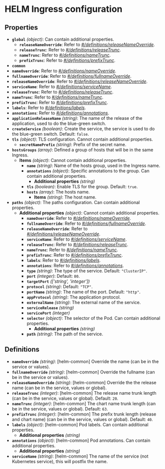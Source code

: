 # HELM Ingress configuration

## Properties

- <a id="properties/global"></a>**`global`** _(object)_: Can contain additional properties.
  - <a id="properties/global/properties/releaseNameOverride"></a>**`releaseNameOverride`**: Refer to _[#/definitions/releaseNameOverride](#definitions/releaseNameOverride)_.
  - <a id="properties/global/properties/releaseTrunc"></a>**`releaseTrunc`**: Refer to _[#/definitions/releaseTrunc](#definitions/releaseTrunc)_.
  - <a id="properties/global/properties/nameTrunc"></a>**`nameTrunc`**: Refer to _[#/definitions/nameTrunc](#definitions/nameTrunc)_.
  - <a id="properties/global/properties/prefixTrunc"></a>**`prefixTrunc`**: Refer to _[#/definitions/prefixTrunc](#definitions/prefixTrunc)_.
- <a id="properties/common"></a>**`common`**
- <a id="properties/nameOverride"></a>**`nameOverride`**: Refer to _[#/definitions/nameOverride](#definitions/nameOverride)_.
- <a id="properties/fullnameOverride"></a>**`fullnameOverride`**: Refer to _[#/definitions/fullnameOverride](#definitions/fullnameOverride)_.
- <a id="properties/releaseNameOverride"></a>**`releaseNameOverride`**: Refer to _[#/definitions/releaseNameOverride](#definitions/releaseNameOverride)_.
- <a id="properties/serviceName"></a>**`serviceName`**: Refer to _[#/definitions/serviceName](#definitions/serviceName)_.
- <a id="properties/releaseTrunc"></a>**`releaseTrunc`**: Refer to _[#/definitions/releaseTrunc](#definitions/releaseTrunc)_.
- <a id="properties/nameTrunc"></a>**`nameTrunc`**: Refer to _[#/definitions/nameTrunc](#definitions/nameTrunc)_.
- <a id="properties/prefixTrunc"></a>**`prefixTrunc`**: Refer to _[#/definitions/prefixTrunc](#definitions/prefixTrunc)_.
- <a id="properties/labels"></a>**`labels`**: Refer to _[#/definitions/labels](#definitions/labels)_.
- <a id="properties/annotations"></a>**`annotations`**: Refer to _[#/definitions/annotations](#definitions/annotations)_.
- <a id="properties/applicationReleaseName"></a>**`applicationReleaseName`** _(string)_: The name of the release of the application, used to do the blue-green switch.
- <a id="properties/createService"></a>**`createService`** _(boolean)_: Create the service, the service is used to do the blue-green switch. Default: `false`.
- <a id="properties/tls"></a>**`tls`** _(object)_: TLS configuration. Cannot contain additional properties.
  - <a id="properties/tls/properties/secretNamePrefix"></a>**`secretNamePrefix`** _(string)_: Prefix of the secret name.
- <a id="properties/hostsGroups"></a>**`hostsGroups`** _(array)_: Defined a group of hosts that will be in the same Ingress.
  - <a id="properties/hostsGroups/items"></a>**Items** _(object)_: Cannot contain additional properties.
    - <a id="properties/hostsGroups/items/properties/name"></a>**`name`** _(string)_: Name of the hosts group, used in the Ingress name.
    - <a id="properties/hostsGroups/items/properties/annotations"></a>**`annotations`** _(object)_: Specific annotations to the group. Can contain additional properties.
      - <a id="properties/hostsGroups/items/properties/annotations/additionalProperties"></a>**Additional properties** _(string)_
    - <a id="properties/hostsGroups/items/properties/tls"></a>**`tls`** _(boolean)_: Enable TLS for the group. Default: `true`.
    - <a id="properties/hostsGroups/items/properties/hosts"></a>**`hosts`** _(array)_: The hosts name.
      - <a id="properties/hostsGroups/items/properties/hosts/items"></a>**Items** _(string)_: The host name.
- <a id="properties/paths"></a>**`paths`** _(object)_: The paths configuration. Can contain additional properties.
  - <a id="properties/paths/additionalProperties"></a>**Additional properties** _(object)_: Cannot contain additional properties.
    - <a id="properties/paths/additionalProperties/properties/nameOverride"></a>**`nameOverride`**: Refer to _[#/definitions/nameOverride](#definitions/nameOverride)_.
    - <a id="properties/paths/additionalProperties/properties/fullnameOverride"></a>**`fullnameOverride`**: Refer to _[#/definitions/fullnameOverride](#definitions/fullnameOverride)_.
    - <a id="properties/paths/additionalProperties/properties/releaseNameOverride"></a>**`releaseNameOverride`**: Refer to _[#/definitions/releaseNameOverride](#definitions/releaseNameOverride)_.
    - <a id="properties/paths/additionalProperties/properties/serviceName"></a>**`serviceName`**: Refer to _[#/definitions/serviceName](#definitions/serviceName)_.
    - <a id="properties/paths/additionalProperties/properties/releaseTrunc"></a>**`releaseTrunc`**: Refer to _[#/definitions/releaseTrunc](#definitions/releaseTrunc)_.
    - <a id="properties/paths/additionalProperties/properties/nameTrunc"></a>**`nameTrunc`**: Refer to _[#/definitions/nameTrunc](#definitions/nameTrunc)_.
    - <a id="properties/paths/additionalProperties/properties/prefixTrunc"></a>**`prefixTrunc`**: Refer to _[#/definitions/prefixTrunc](#definitions/prefixTrunc)_.
    - <a id="properties/paths/additionalProperties/properties/labels"></a>**`labels`**: Refer to _[#/definitions/labels](#definitions/labels)_.
    - <a id="properties/paths/additionalProperties/properties/annotations"></a>**`annotations`**: Refer to _[#/definitions/annotations](#definitions/annotations)_.
    - <a id="properties/paths/additionalProperties/properties/type"></a>**`type`** _(string)_: The type of the service. Default: `"ClusterIP"`.
    - <a id="properties/paths/additionalProperties/properties/port"></a>**`port`** _(integer)_: Default: `80`.
    - <a id="properties/paths/additionalProperties/properties/targetPort"></a>**`targetPort`** _(['string', 'integer'])_
    - <a id="properties/paths/additionalProperties/properties/protocol"></a>**`protocol`** _(string)_: Default: `"TCP"`.
    - <a id="properties/paths/additionalProperties/properties/portName"></a>**`portName`** _(string)_: The name of the port. Default: `"http"`.
    - <a id="properties/paths/additionalProperties/properties/appProtocol"></a>**`appProtocol`** _(string)_: The application protocol.
    - <a id="properties/paths/additionalProperties/properties/externalName"></a>**`externalName`** _(string)_: The external name of the service.
    - <a id="properties/paths/additionalProperties/properties/serviceRelease"></a>**`serviceRelease`** _(string)_
    - <a id="properties/paths/additionalProperties/properties/servicePort"></a>**`servicePort`** _(integer)_
    - <a id="properties/paths/additionalProperties/properties/selector"></a>**`selector`** _(object)_: The selector of the Pod. Can contain additional properties.
      - <a id="properties/paths/additionalProperties/properties/selector/additionalProperties"></a>**Additional properties** _(string)_
    - <a id="properties/paths/additionalProperties/properties/path"></a>**`path`** _(string)_: The path of the service.

## Definitions

- <a id="definitions/nameOverride"></a>**`nameOverride`** _(string)_: [helm-common] Override the name (can be in the service or values).
- <a id="definitions/fullnameOverride"></a>**`fullnameOverride`** _(string)_: [helm-common] Override the fullname (can be in the service or values).
- <a id="definitions/releaseNameOverride"></a>**`releaseNameOverride`** _(string)_: [helm-common] Override the the release name (can be in the service, values or global).
- <a id="definitions/releaseTrunc"></a>**`releaseTrunc`** _(integer)_: [helm-common] The release name trunk length (can be in the service, values or global). Default: `20`.
- <a id="definitions/nameTrunc"></a>**`nameTrunc`** _(integer)_: [helm-common] The chart name trunk length (can be in the service, values or global). Default: `63`.
- <a id="definitions/prefixTrunc"></a>**`prefixTrunc`** _(integer)_: [helm-common] The prefix trunk length (release and chart name) (can be in the service, values or global). Default: `40`.
- <a id="definitions/labels"></a>**`labels`** _(object)_: [helm-common] Pod labels. Can contain additional properties.
  - <a id="definitions/labels/additionalProperties"></a>**Additional properties** _(string)_
- <a id="definitions/annotations"></a>**`annotations`** _(object)_: [helm-common] Pod annotations. Can contain additional properties.
  - <a id="definitions/annotations/additionalProperties"></a>**Additional properties** _(string)_
- <a id="definitions/serviceName"></a>**`serviceName`** _(string)_: [helm-common] The name of the service (not Kubernetes service), this will postfix the name.
